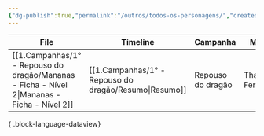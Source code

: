 ```yaml
---
{"dg-publish":true,"permalink":"/outros/todos-os-personagens/","created":"2024-08-17T10:43:38.676-03:00","updated":"2024-07-25T16:30:59.837-03:00"}
---
```



| File                                                                                           | Timeline                                                 | Campanha          | Mestre          | Inicio      | Término | Morto |
| ---------------------------------------------------------------------------------------------- | -------------------------------------------------------- | ----------------- | --------------- | ----------- | ------- | ----- |
| [[1.Campanhas/1° - Repouso do dragão/Mananas - Ficha - Nível 2\|Mananas - Ficha - Nível 2]] | [[1.Campanhas/1° - Repouso do dragão/Resumo\|Resumo]] | Repouso do dragão | Thais Fernandes | 13/Jul/2024 | \-      | false |

{ .block-language-dataview}
